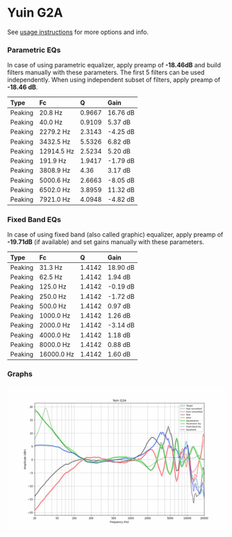 # Yuin G2A
See [usage instructions](https://github.com/jaakkopasanen/AutoEq#usage) for more options and info.

### Parametric EQs
In case of using parametric equalizer, apply preamp of **-18.46dB** and build filters manually
with these parameters. The first 5 filters can be used independently.
When using independent subset of filters, apply preamp of **-18.46 dB**.

| Type    | Fc         |      Q | Gain     |
|:--------|:-----------|:-------|:---------|
| Peaking | 20.8 Hz    | 0.9667 | 16.76 dB |
| Peaking | 40.0 Hz    | 0.9109 | 5.37 dB  |
| Peaking | 2279.2 Hz  | 2.3143 | -4.25 dB |
| Peaking | 3432.5 Hz  | 5.5326 | 6.82 dB  |
| Peaking | 12914.5 Hz | 2.5234 | 5.20 dB  |
| Peaking | 191.9 Hz   | 1.9417 | -1.79 dB |
| Peaking | 3808.9 Hz  | 4.36   | 3.17 dB  |
| Peaking | 5000.6 Hz  | 2.6663 | -8.05 dB |
| Peaking | 6502.0 Hz  | 3.8959 | 11.32 dB |
| Peaking | 7921.0 Hz  | 4.0948 | -4.82 dB |

### Fixed Band EQs
In case of using fixed band (also called graphic) equalizer, apply preamp of **-19.71dB**
(if available) and set gains manually with these parameters.

| Type    | Fc         |      Q | Gain     |
|:--------|:-----------|:-------|:---------|
| Peaking | 31.3 Hz    | 1.4142 | 18.90 dB |
| Peaking | 62.5 Hz    | 1.4142 | 1.94 dB  |
| Peaking | 125.0 Hz   | 1.4142 | -0.19 dB |
| Peaking | 250.0 Hz   | 1.4142 | -1.72 dB |
| Peaking | 500.0 Hz   | 1.4142 | 0.97 dB  |
| Peaking | 1000.0 Hz  | 1.4142 | 1.26 dB  |
| Peaking | 2000.0 Hz  | 1.4142 | -3.14 dB |
| Peaking | 4000.0 Hz  | 1.4142 | 1.18 dB  |
| Peaking | 8000.0 Hz  | 1.4142 | 0.88 dB  |
| Peaking | 16000.0 Hz | 1.4142 | 1.60 dB  |

### Graphs
![](./Yuin%20G2A.png)